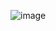 ![image](https://github.com/intrepidbird/christmas/assets/140008493/43e8d638-9f84-4927-a97d-236a3479bd14)
